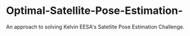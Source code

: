 # Optimal-Satellite-Pose-Estimation-
An approach to solving Kelvin EESA's Satellite Pose Estimation Challenge.
